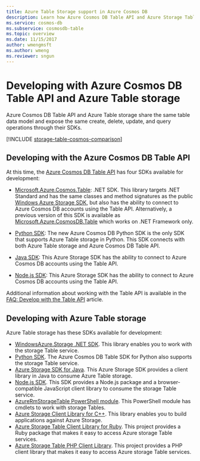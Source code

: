 ```yaml
---
title: Azure Table Storage support in Azure Cosmos DB
description: Learn how Azure Cosmos DB Table API and Azure Storage Tables work together.
ms.service: cosmos-db
ms.subservice: cosmosdb-table
ms.topic: overview
ms.date: 11/15/2017
author: wmengmsft
ms.author: wmeng
ms.reviewer: sngun
---
```


# Developing with Azure Cosmos DB Table API and Azure Table storage

Azure Cosmos DB Table API and Azure Table storage share the same table data model and expose the same create, delete, update, and query operations through their SDKs. 

[!INCLUDE [storage-table-cosmos-comparison](../../includes/storage-table-cosmos-comparison.md)]

## Developing with the Azure Cosmos DB Table API

At this time, the [Azure Cosmos DB Table API](table-introduction.md) has four SDKs available for development: 

* [Microsoft.Azure.Cosmos.Table](https://www.nuget.org/packages/Microsoft.Azure.Cosmos.Table): .NET SDK. This library targets .NET Standard and has the same classes and method signatures as the public [Windows Azure Storage SDK](https://www.nuget.org/packages/WindowsAzure.Storage), but also has the ability to connect to Azure Cosmos DB accounts using the Table API. Alternatively, a previous version of this SDK is available as [Microsoft.Azure.CosmosDB.Table](https://www.nuget.org/packages/Microsoft.Azure.CosmosDB.Table/) which works on .NET Framework only.

* [Python SDK](table-sdk-python.md): The new Azure Cosmos DB Python SDK is the only SDK that supports Azure Table storage in Python. This SDK connects with both Azure Table storage and Azure Cosmos DB Table API.

* [Java SDK](table-sdk-java.md): This Azure Storage SDK has the ability to connect to Azure Cosmos DB accounts using the Table API.

* [Node.js SDK](table-sdk-nodejs.md): This Azure Storage SDK has the ability to connect to Azure Cosmos DB accounts using the Table API.


Additional information about working with the Table API is available in the [FAQ: Develop with the Table API](faq.md#table) article.

## Developing with Azure Table storage

Azure Table storage has these SDKs available for development:

- [WindowsAzure.Storage .NET SDK](https://www.nuget.org/packages/WindowsAzure.Storage/). This library enables you to work with the storage Table service.
- [Python SDK](table-sdk-python.md). The Azure Cosmos DB Table SDK for Python also supports the storage Table service.
- [Azure Storage SDK for Java](https://github.com/azure/azure-storage-java). This Azure Storage SDK provides a client library in Java to consume Azure Table storage.
- [Node.js SDK](table-sdk-nodejs.md). This SDK provides a Node.js package and a browser-compatible JavaScript client library to consume the storage Table service.
- [AzureRmStorageTable PowerShell module](https://www.powershellgallery.com/packages/AzureRmStorageTable/1.0.0.7). This PowerShell module has cmdlets to work with storage Tables.
- [Azure Storage Client Library for C++](https://github.com/Azure/azure-storage-cpp/). This library enables you to build applications against Azure Storage.
- [Azure Storage Table Client Library for Ruby](https://github.com/azure/azure-storage-ruby/tree/master/table). This project provides a Ruby package that makes it easy to access Azure storage Table services.
- [Azure Storage Table PHP Client Library](https://github.com/Azure/azure-storage-php/tree/master/azure-storage-table). This project provides a PHP client library that makes it easy to access Azure storage Table services.


   





